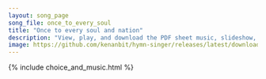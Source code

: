 ```yaml
---
layout: song_page
song_file: once_to_every_soul
title: "Once to every soul and nation"
description: "View, play, and download the PDF sheet music, slideshow, and audio. Lyrics: Once to ev’ry soul and nation comes the moment to decide, in the strife of truth with falsehood, for the good or evil side;  Then to side with truth i... english secular 4part chords"
image: https://github.com/kenanbit/hymn-singer/releases/latest/download/once_to_every_soul-trad.png
---
```


{% include choice_and_music.html %}